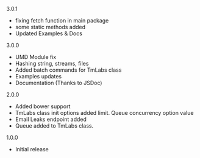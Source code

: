 3.0.1
* fixing fetch function in main package
* some static methods added
* Updated Examples & Docs

3.0.0
* UMD Module fix
* Hashing string, streams, files
* Added batch commands for TmLabs class
* Examples updates
* Documentation (Thanks to JSDoc)

2.0.0
* Added bower support
* TmLabs class init options added limit. Queue concurrency option value
* Email Leaks endpoint added
* Queue added to TmLabs class.

1.0.0
* Initial release
